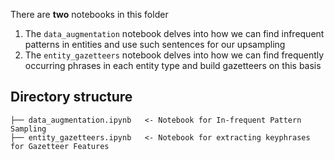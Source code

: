 There are **two** notebooks in this folder

1. The `data_augmentation` notebook delves into how we can find infrequent patterns in entities and use such sentences for our upsampling
2. The `entity_gazetteers` notebook delves into how we can find frequently occurring phrases in each entity type and build gazetteers on this basis

## Directory structure
```
├── data_augmentation.ipynb   <- Notebook for In-frequent Pattern Sampling
├── entity_gazetteers.ipynb   <- Notebook for extracting keyphrases for Gazetteer Features
```
